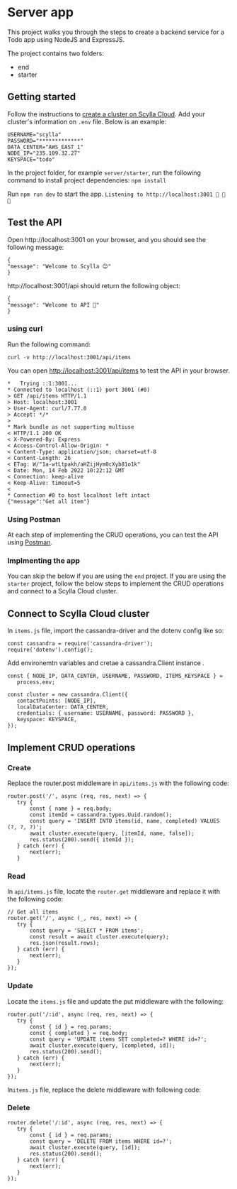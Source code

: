 # Server app

This project walks you through the steps to create a backend service for a Todo app using NodeJS and ExpressJS.

The project contains two folders:

-   end
-   starter

## Getting started

Follow the instructions to [create a cluster on Scylla Cloud](../README.md).
Add your cluster's information on `.env` file. Below is an example:

```
USERNAME="scylla"
PASSWORD="*************"
DATA_CENTER="AWS_EAST_1"
NODE_IP="235.109.32.27"
KEYSPACE="todo"
```

In the project folder, for example `server/starter`, run the following command to install project dependencies:
`npm install`

Run `npm run dev` to start the app.
`Listening to http://localhost:3001 🚀 🚀 🚀 `

## Test the API

Open http://localhost:3001 on your browser, and you should see the following message:

```
{
"message": "Welcome to Scylla 😉"
}
```

http://localhost:3001/api should return the following object:

```
{
"message": "Welcome to API 🚀"
}
```

### using curl

Run the following command:

`curl -v http://localhost:3001/api/items`

You can open [http://localhost:3001/api/items](http://localhost:3001/api/items) to test the API in your browser.

```
*   Trying ::1:3001...
* Connected to localhost (::1) port 3001 (#0)
> GET /api/items HTTP/1.1
> Host: localhost:3001
> User-Agent: curl/7.77.0
> Accept: */*
>
* Mark bundle as not supporting multiuse
< HTTP/1.1 200 OK
< X-Powered-By: Express
< Access-Control-Allow-Origin: *
< Content-Type: application/json; charset=utf-8
< Content-Length: 26
< ETag: W/"1a-wtLtpakh/aHZijHym0cXyb81o1k"
< Date: Mon, 14 Feb 2022 10:22:12 GMT
< Connection: keep-alive
< Keep-Alive: timeout=5
<
* Connection #0 to host localhost left intact
{"message":"Get all item"}
```

### Using Postman

At each step of implementing the CRUD operations, you can test the API using [Postman](https://www.postman.com/downloads/).

### Implmenting the app

You can skip the below if you are using the `end` project.
If you are using the `starter` project, follow the below steps to implement the CRUD operations and connect to a Scylla Cloud cluster.

## Connect to Scylla Cloud cluster

In `items.js` file, import the cassandra-driver and the dotenv config like so:

```
const cassandra = require('cassandra-driver');
require('dotenv').config();
```

Add environemtn variables and cretae a cassandra.Client instance .

```
const { NODE_IP, DATA_CENTER, USERNAME, PASSWORD, ITEMS_KEYSPACE } =
   process.env;

const cluster = new cassandra.Client({
   contactPoints: [NODE_IP],
   localDataCenter: DATA_CENTER,
   credentials: { username: USERNAME, password: PASSWORD },
   keyspace: KEYSPACE,
});
```

## Implement CRUD operations

### Create

Replace the router.post middleware in `api/items.js` with the following code:

```
router.post('/', async (req, res, next) => {
   try {
       const { name } = req.body;
       const itemId = cassandra.types.Uuid.random();
       const query = 'INSERT INTO items(id, name, completed) VALUES (?, ?, ?)';
       await cluster.execute(query, [itemId, name, false]);
       res.status(200).send({ itemId });
   } catch (err) {
       next(err);
   }
```

### Read

In `api/items.js` file, locate the `router.get` middleware and replace it with the following code:

```
// Get all items
router.get('/', async (_, res, next) => {
   try {
       const query = 'SELECT * FROM items';
       const result = await cluster.execute(query);
       res.json(result.rows);
   } catch (err) {
       next(err);
   }
});
```

### Update

Locate the `items.js` file and update the put middleware with the following:

```
router.put('/:id', async (req, res, next) => {
   try {
       const { id } = req.params;
       const { completed } = req.body;
       const query = 'UPDATE items SET completed=? WHERE id=?';
       await cluster.execute(query, [completed, id]);
       res.status(200).send();
   } catch (err) {
       next(err);
   }
});

```

In`items.js` file, replace the delete middleware with following code:

### Delete

```
router.delete('/:id', async (req, res, next) => {
   try {
       const { id } = req.params;
       const query = 'DELETE FROM items WHERE id=?';
       await cluster.execute(query, [id]);
       res.status(200).send();
   } catch (err) {
       next(err);
   }
});
```
